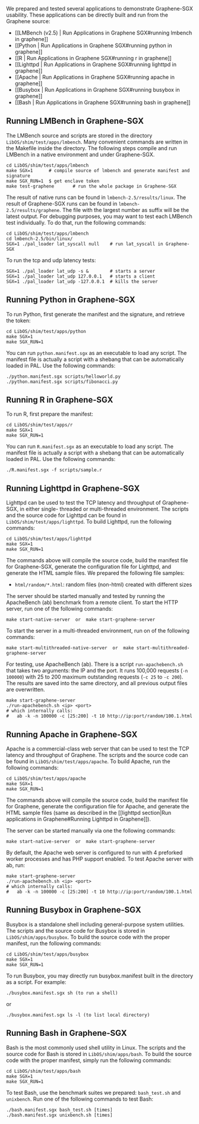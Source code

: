 We prepared and tested several applications to demonstrate Graphene-SGX usability. These applications
can be directly built and run from the Graphene source:

* [[LMBench (v2.5) | Run Applications in Graphene SGX#running lmbench in graphene]]
* [[Python | Run Applications in Graphene SGX#running python in graphene]]
* [[R | Run Applications in Graphene SGX#running r in graphene]]
* [[Lighttpd | Run Applications in Graphene SGX#running lighttpd in graphene]]
* [[Apache | Run Applications in Graphene SGX#running apache in graphene]]
* [[Busybox | Run Applications in Graphene SGX#running busybox in graphene]]
* [[Bash | Run Applications in Graphene SGX#running bash in graphene]]


## Running LMBench in Graphene-SGX

The LMBench source and scripts are stored in the directory `LibOS/shim/test/apps/lmbench`. Many
convenient commands are written in the Makefile inside the directory. The following steps compile
and run LMBench in a native environment and under Graphene-SGX.

    cd LibOS/shim/test/apps/lmbench
    make SGX=1      # compile source of lmbench and generate manifest and signature
    make SGX_RUN=1  $ get enclave token
    make test-graphene       # run the whole package in Graphene-SGX

The result of native runs can be found in `lmbench-2.5/results/linux`. The result of Graphene-SGX
runs can be found in `lmbench-2.5/results/graphene`. The file with the largest number as suffix
will be the latest output. For debugging purposes, you may want to test each LMBench test
individually. To do that, run the following commands:

    cd LibOS/shim/test/apps/lmbench
    cd lmbench-2.5/bin/linux/
    SGX=1 ./pal_loader lat_syscall null    # run lat_syscall in Graphene-SGX

To run the tcp and udp latency tests:

    SGX=1 ./pal_loader lat_udp -s &        # starts a server
    SGX=1 ./pal_loader lat_udp 127.0.0.1   # starts a client
    SGX=1 ./pal_loader lat_udp -127.0.0.1  # kills the server

## Running Python in Graphene-SGX

To run Python, first generate the manifest and the signature, and retrieve the token:

    cd LibOS/shim/test/apps/python
    make SGX=1
    make SGX_RUN=1

You can run `python.manifest.sgx` as an executable to load any script. The manifest file is
actually a script with a shebang that can be automatically loaded in PAL. Use the following
commands:

    ./python.manifest.sgx scripts/helloworld.py
    ./python.manifest.sgx scripts/fibonacci.py

## Running R in Graphene-SGX

To run R, first prepare the manifest:

    cd LibOS/shim/test/apps/r
    make SGX=1
    make SGX_RUN=1

You can run `R.manifest.sgx` as an executable to load any script. The manifest file is actually
a script with a shebang that can be automatically loaded in PAL. Use the following commands:

    ./R.manifest.sgx -f scripts/sample.r

## Running Lighttpd in Graphene-SGX

Lighttpd can be used to test the TCP latency and throughput of Graphene-SGX, in either single-
threaded or multi-threaded environment. The scripts and the source code for Lighttpd can be found
in `LibOS/shim/test/apps/lighttpd`. To build Lighttpd, run the following commands:

    cd LibOS/shim/test/apps/lighttpd
    make SGX=1
    make SGX_RUN=1

The commands above will compile the source code, build the manifest file for Graphene-SGX, generate
the configuration file for Lighttpd, and generate the HTML sample files. We prepared the following file
samples:

* `html/random/*.html`: random files (non-html) created with different sizes

The server should be started manually and tested by running the ApacheBench (ab) benchmark from a
remote client. To start the HTTP server, run one of the following commands:

    make start-native-server  or  make start-graphene-server

To start the server in a multi-threaded environment, run on of the following commands:

    make start-multithreaded-native-server  or  make start-multithreaded-graphene-server

For testing, use ApacheBench (ab). There is a script `run-apachebench.sh` that takes two arguments:
the IP and the port. It runs 100,000 requests (`-n 100000`) with 25 to 200 maximum outstanding
requests (`-c 25` to `-c 200`). The results are saved into the same directory, and all previous
output files are overwritten.

    make start-graphene-server
    ./run-apachebench.sh <ip> <port>
    # which internally calls:
    #   ab -k -n 100000 -c [25:200] -t 10 http://ip:port/random/100.1.html

## Running Apache in Graphene-SGX

Apache is a commercial-class web server that can be used to test the TCP latency and throughput of
Graphene. The scripts and the source code can be found in `LibOS/shim/test/apps/apache`. To build
Apache, run the following commands:

    cd LibOS/shim/test/apps/apache
    make SGX=1
    make SGX_RUN=1

The commands above will compile the source code, build the manifest file for Graphene, generate
the configuration file for Apache, and generate the HTML sample files (same as described in the
[[lighttpd section|Run applications in Graphene#Running Lighttpd in Graphene]]).

The server can be started manually via one the following commands:

    make start-native-server  or  make start-graphene-server

By default, the Apache web server is configured to run with 4 preforked worker processes and has
PHP support enabled. To test Apache server with ab, run:

    make start-graphene-server
    ./run-apachebench.sh <ip> <port>
    # which internally calls:
    #   ab -k -n 100000 -c [25:200] -t 10 http://ip:port/random/100.1.html

## Running Busybox in Graphene-SGX

Busybox is a standalone shell including general-purpose system utilities. The scripts and the
source code for Busybox is stored in `LibOS/shim/apps/busybox`. To build the source code with
the proper manifest, run the following commands:

    cd LibOS/shim/test/apps/busybox
    make SGX=1
    make SGX_RUN=1

To run Busybox, you may directly run busybox.manifest built in the directory as a script.
For example:

    ./busybox.manifest.sgx sh (to run a shell)

or

    ./busybox.manifest.sgx ls -l (to list local directory)

## Running Bash in Graphene-SGX

Bash is the most commonly used shell utility in Linux. The scripts and the source code for Bash
is stored in `LibOS/shim/apps/bash`. To build the source code with the proper manifest, simply run
the following commands:

    cd LibOS/shim/test/apps/bash
    make SGX=1
    make SGX_RUN=1

To test Bash, use the benchmark suites we prepared: `bash_test.sh` and `unixbench`. Run one of the
following commands to test Bash:

    ./bash.manifest.sgx bash_test.sh [times]
    ./bash.manifest.sgx unixbench.sh [times]

